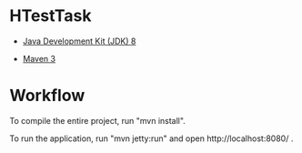 HTestTask
==============

* [Java Development Kit (JDK) 8](http://www.oracle.com/technetwork/java/javase/downloads/jdk8-downloads-2133151.html)

* [Maven 3](https://maven.apache.org/download.cgi)

Workflow
========

To compile the entire project, run "mvn install".

To run the application, run "mvn jetty:run" and open http://localhost:8080/ .

